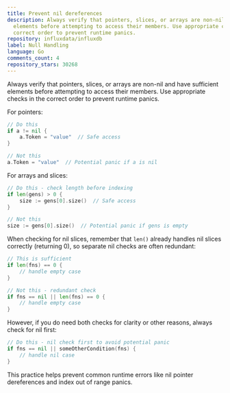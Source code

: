 ```yaml
---
title: Prevent nil dereferences
description: Always verify that pointers, slices, or arrays are non-nil and have sufficient
  elements before attempting to access their members. Use appropriate checks in the
  correct order to prevent runtime panics.
repository: influxdata/influxdb
label: Null Handling
language: Go
comments_count: 4
repository_stars: 30268
---
```


Always verify that pointers, slices, or arrays are non-nil and have sufficient elements before attempting to access their members. Use appropriate checks in the correct order to prevent runtime panics.

For pointers:
```go
// Do this
if a != nil {
    a.Token = "value"  // Safe access
}

// Not this
a.Token = "value"  // Potential panic if a is nil
```

For arrays and slices:
```go
// Do this - check length before indexing
if len(gens) > 0 {
    size := gens[0].size()  // Safe access
}

// Not this
size := gens[0].size()  // Potential panic if gens is empty
```

When checking for nil slices, remember that `len()` already handles nil slices correctly (returning 0), so separate nil checks are often redundant:

```go
// This is sufficient
if len(fns) == 0 {
    // handle empty case
}

// Not this - redundant check
if fns == nil || len(fns) == 0 {
    // handle empty case
}
```

However, if you do need both checks for clarity or other reasons, always check for nil first:

```go
// Do this - nil check first to avoid potential panic
if fns == nil || someOtherCondition(fns) {
    // handle nil case
}
```

This practice helps prevent common runtime errors like nil pointer dereferences and index out of range panics.